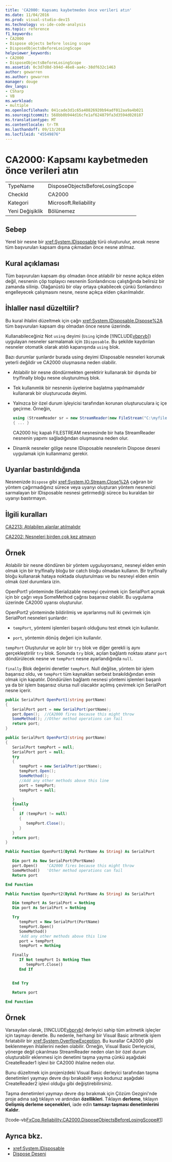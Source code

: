 ```yaml
---
title: 'CA2000: Kapsamı kaybetmeden önce verileri atın'
ms.date: 11/04/2016
ms.prod: visual-studio-dev15
ms.technology: vs-ide-code-analysis
ms.topic: reference
f1_keywords:
- CA2000
- Dispose objects before losing scope
- DisposeObjectsBeforeLosingScope
helpviewer_keywords:
- CA2000
- DisposeObjectsBeforeLosingScope
ms.assetid: 0c3d7d8d-b94d-46e8-aa4c-38df632c1463
author: gewarren
ms.author: gewarren
manager: douge
dev_langs:
- CSharp
- VB
ms.workload:
- multiple
ms.openlocfilehash: 041cade3d1c65a40826920b94adf012aa9a4b021
ms.sourcegitcommit: 568bb0b944d16cfe1af624879fa3d3594d020187
ms.translationtype: MT
ms.contentlocale: tr-TR
ms.lasthandoff: 09/13/2018
ms.locfileid: "45549876"
---
```

# <a name="ca2000-dispose-objects-before-losing-scope"></a>CA2000: Kapsamı kaybetmeden önce verileri atın

|||
|-|-|
|TypeName|DisposeObjectsBeforeLosingScope|
|CheckId|CA2000|
|Kategori|Microsoft.Reliability|
|Yeni Değişiklik|Bölünemez|

## <a name="cause"></a>Sebep
 Yerel bir nesne bir <xref:System.IDisposable> türü oluşturulur, ancak nesne tüm başvuruları kapsam dışına çıkmadan önce nesne atılmaz.

## <a name="rule-description"></a>Kural açıklaması
 Tüm başvuruları kapsam dışı olmadan önce atılabilir bir nesne açıkça elden değil, nesnenin çöp toplayıcı nesnenin Sonlandırıcısı çalıştığında belirsiz bir zamanda silinip. Olağanüstü bir olay ortaya çıkabilecek çünkü Sonlandırıcı engelleyecek çalışmasını nesne, nesne açıkça elden çıkarılmalıdır.

## <a name="how-to-fix-violations"></a>İhlaller nasıl düzeltilir?
 Bu kural ihlalini düzeltmek için çağrı <xref:System.IDisposable.Dispose%2A> tüm başvuruları kapsam dışı olmadan önce nesne üzerinde.

 Kullanabileceğiniz Not `using` deyimi (`Using` içinde [!INCLUDE[vbprvb](../code-quality/includes/vbprvb_md.md)]) uygulayan nesneler sarmalamak için `IDisposable`. Bu şekilde kaydırılan nesneler otomatik olarak atıldı kapanışında `using` blok.

 Bazı durumlar şunlardır burada using deyimi IDisposable nesneleri korumak yeterli değildir ve CA2000 oluşmasına neden olabilir.

- Atılabilir bir nesne döndürmekten gerektirir kullanarak bir dışında bir try/finally bloğu nesne oluşturulmuş blok.

- Tek kullanımlık bir nesnenin üyelerine başlatma yapılmamalıdır kullanarak bir oluşturucuda deyimi.

- Yalnızca bir özel durum işleyicisi tarafından korunan oluşturuculara iç içe geçirme. Örneğin,

    ```csharp
    using (StreamReader sr = new StreamReader(new FileStream("C:\myfile.txt", FileMode.Create)))
    { ... }
    ```

     CA2000 hiç kapalı FILESTREAM nesnesinde bir hata StreamReader nesnenin yapımı sağladığından oluşmasına neden olur.

- Dinamik nesneler gölge nesne IDisposable nesnelerin Dispose deseni uygulamak için kullanmanız gerekir.

## <a name="when-to-suppress-warnings"></a>Uyarılar bastırıldığında
 Nesnenizde `Dispose` gibi <xref:System.IO.Stream.Close%2A> çağıran bir yöntem çağırmadığınız sürece veya uyarıyı oluşturan yöntem nesnenizi sarmalayan bir IDisposable nesnesi getirmediği sürece bu kuraldan bir uyarıyı bastırmayın.

## <a name="related-rules"></a>İlgili kuralları
 [CA2213: Atılabilen alanlar atılmalıdır](../code-quality/ca2213-disposable-fields-should-be-disposed.md)

 [CA2202: Nesneleri birden çok kez atmayın](../code-quality/ca2202-do-not-dispose-objects-multiple-times.md)

## <a name="example"></a>Örnek

Atılabilir bir nesne döndüren bir yöntem uyguluyorsanız, nesneyi elden emin olmak için bir try/finally bloğu bir catch bloğu olmadan kullanın. Bir try/finally bloğu kullanarak hataya noktada oluşturulması ve bu nesneyi elden emin olmak özel durumlara izin.

OpenPort1 yönteminde ISerializable nesneyi çevirmek için SerialPort açmak için bir çağrı veya SomeMethod çağrısı başarısız olabilir. Bu uygulama üzerinde CA2000 uyarısı oluşturulur.

OpenPort2 yönteminde bildirilmiş ve ayarlanmış null iki çevirmek için SerialPort nesneleri şunlardır:

- `tempPort`, yöntemi işlemleri başarılı olduğunu test etmek için kullanılır.

- `port`, yöntemin dönüş değeri için kullanılır.

`tempPort` Oluşturulur ve açılır bir `try` blok ve diğer gerekli iş aynı gerçekleştirilir `try` blok. Sonunda `try` blok, açılan bağlantı noktası atanır `port` döndürülecek nesne ve `tempPort` nesne ayarlandığında `null`.

`finally` Blok değerini denetler `tempPort`. Null değilse, yöntem bir işlem başarısız oldu, ve `tempPort` tüm kaynakları serbest bırakıldığından emin olmak için kapatılır. Döndürülen bağlantı nesnesi yöntemi işlemleri başarılı ya da bir işlem başarısız olursa null olacaktır açılmış çevirmek için SerialPort nesne içerir.

```csharp
public SerialPort OpenPort1(string portName)
{
   SerialPort port = new SerialPort(portName);
   port.Open();  //CA2000 fires because this might throw
   SomeMethod(); //Other method operations can fail
   return port;
}

public SerialPort OpenPort2(string portName)
{
   SerialPort tempPort = null;
   SerialPort port = null;
   try
   {
      tempPort = new SerialPort(portName);
      tempPort.Open();
      SomeMethod();
      //Add any other methods above this line
      port = tempPort;
      tempPort = null;

   }
   finally
   {
      if (tempPort != null)
      {
         tempPort.Close();
      }
   }
   return port;
}
```

```vb
Public Function OpenPort1(ByVal PortName As String) As SerialPort

   Dim port As New SerialPort(PortName)
   port.Open()    'CA2000 fires because this might throw
   SomeMethod()   'Other method operations can fail
   Return port

End Function

Public Function OpenPort2(ByVal PortName As String) As SerialPort

   Dim tempPort As SerialPort = Nothing
   Dim port As SerialPort = Nothing

   Try
      tempPort = New SerialPort(PortName)
      tempPort.Open()
      SomeMethod()
      'Add any other methods above this line
      port = tempPort
      tempPort = Nothing

   Finally
      If Not tempPort Is Nothing Then
         tempPort.Close()
      End If


   End Try

   Return port

End Function
```

## <a name="example"></a>Örnek
 Varsayılan olarak, [!INCLUDE[vbprvb](../code-quality/includes/vbprvb_md.md)] derleyici sahip tüm aritmetik işleçler için taşmayı denetle. Bu nedenle, herhangi bir Visual Basic aritmetik işlem fırlatabilir bir <xref:System.OverflowException>. Bu kurallar CA2000 gibi beklenmeyen ihlallerini neden olabilir. Örneğin, Visual Basic Derleyicisi, yönerge değil çıkarılması StreamReader neden olan bir özel durum oluşturabilir eklenmesi için denetimi taşma yayma çünkü aşağıdaki CreateReader1 işlevi bir CA2000 ihlaline neden olur.

 Bunu düzeltmek için projenizdeki Visual Basic derleyici tarafından taşma denetimleri yaymayı devre dışı bırakabilir veya kodunuz aşağıdaki CreateReader2 işlevi olduğu gibi değiştirebilirsiniz.

 Taşma denetimleri yaymayı devre dışı bırakmak için Çözüm Gezgini'nde proje adına sağ tıklayın ve ardından **özellikleri**. Tıklayın **derleme**, tıklayın **Gelişmiş derleme seçenekleri**, iade edin **tamsayı taşması denetimlerini Kaldır**.

  [!code-vb[FxCop.Reliability.CA2000.DisposeObjectsBeforeLosingScope#1](../code-quality/codesnippet/VisualBasic/ca2000-dispose-objects-before-losing-scope-vboverflow_1.vb)]

## <a name="see-also"></a>Ayrıca bkz.

- <xref:System.IDisposable>
- [Dispose Deseni](/dotnet/standard/design-guidelines/dispose-pattern)
